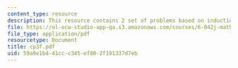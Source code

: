 ```yaml
---
content_type: resource
description: This resource contains 2 set of problems based on induction II.
file: https://ol-ocw-studio-app-qa.s3.amazonaws.com/courses/6-042j-mathematics-for-computer-science-fall-2005/59a9e1b441ccc345ef802f191337d7eb_cp3f.pdf
file_type: application/pdf
resourcetype: Document
title: cp3f.pdf
uid: 59a9e1b4-41cc-c345-ef80-2f191337d7eb
---
```

